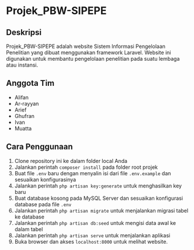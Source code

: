 # Projek_PBW-SIPEPE

## Deskripsi

Projek_PBW-SIPEPE adalah website Sistem Informasi Pengelolaan Penelitian yang dibuat menggunakan framework Laravel. Website ini digunakan untuk membantu pengelolaan penelitian pada suatu lembaga atau instansi.

## Anggota Tim

- Alifan
- Ar-rayyan
- Arief
- Ghufran
- Ivan
- Muatta

## Cara Penggunaan

1. Clone repository ini ke dalam folder local Anda
2. Jalankan perintah `composer install` pada folder root projek
3. Buat file `.env` baru dengan menyalin isi dari file `.env.example` dan sesuaikan konfigurasinya
4. Jalankan perintah `php artisan key:generate` untuk menghasilkan key baru
5. Buat database kosong pada MySQL Server dan sesuaikan konfigurasi database pada file `.env`
6. Jalankan perintah `php artisan migrate` untuk menjalankan migrasi tabel ke database
7. Jalankan perintah `php artisan db:seed` untuk mengisi data awal ke dalam tabel
8. Jalankan perintah `php artisan serve` untuk menjalankan aplikasi
9. Buka browser dan akses `localhost:8000` untuk melihat website.
